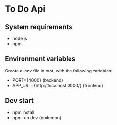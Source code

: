 # To Do Api

## System requirements

- node.js
- npm

## Environment variables

Create a .env file in root, with the following variables:

- PORT={4000} (backend)
- APP_URL={http://localhost:3000/} (frontend)

## Dev start

- npm install
- npm run dev (nodemon)
